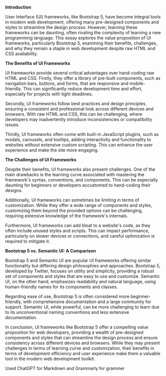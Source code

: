 

**Introduction**

User Interface (UI) frameworks, like Bootstrap 5, have become integral tools in modern web development, offering many pre-designed components and styles to streamline the design process. However, learning these frameworks can be daunting, often rivaling the complexity of learning a new programming language. This essay explores the value proposition of UI frameworks, particularly Bootstrap 5, examining their benefits, challenges, and why they remain a staple in web development despite raw HTML and CSS availability.

**The Benefits of UI Frameworks**

UI frameworks provide several critical advantages over hand-coding raw HTML and CSS. Firstly, they offer a library of pre-built components, such as navigation bars, buttons, and forms, that are responsive and mobile-friendly. This can significantly reduce development time and effort, especially for projects with tight deadlines.

Secondly, UI frameworks follow best practices and design principles, ensuring a consistent and professional look across different devices and browsers. With raw HTML and CSS, this can be challenging, where developers may inadvertently introduce inconsistencies or compatibility issues.

Thirdly, UI frameworks often come with built-in JavaScript plugins, such as modals, carousels, and tooltips, adding interactivity and functionality to websites without extensive custom scripting. This can enhance the user experience and make the site more engaging.

**The Challenges of UI Frameworks**

Despite their benefits, UI frameworks also present challenges. One of the main drawbacks is the learning curve associated with mastering the framework's syntax, conventions, and components. This can be especially daunting for beginners or developers accustomed to hand-coding their designs.

Additionally, UI frameworks can sometimes be limiting in terms of customization. While they offer a wide range of components and styles, customizing them beyond the provided options can be challenging, requiring extensive knowledge of the framework's internals.

Furthermore, UI frameworks can add bloat to a website's code, as they often include unused styles and scripts. This can impact performance, particularly on slower devices or connections, and careful optimization is required to mitigate it.

**Bootstrap 5 vs. Semantic UI: A Comparison**

Bootstrap 5 and Semantic UI are popular UI frameworks offering similar functionality but differing design philosophies and approaches. Bootstrap 5, developed by Twitter, focuses on utility and simplicity, providing a robust set of components and styles that are easy to use and customize. Semantic UI, on the other hand, emphasizes readability and natural language, using human-friendly names for its components and classes.

Regarding ease of use, Bootstrap 5 is often considered more beginner-friendly, with comprehensive documentation and a large community for support. Semantic UI, while powerful, can be more challenging to learn due to its unconventional naming conventions and less extensive documentation.

In conclusion, UI frameworks like Bootstrap 5 offer a compelling value proposition for web developers, providing a wealth of pre-designed components and styles that can streamline the design process and ensure consistency across different devices and browsers. While they may present challenges in terms of learning curve and customization, their benefits in terms of development efficiency and user experience make them a valuable tool in the modern web development toolkit.


Used ChatGPT for Markdown and Grammarly for grammer
